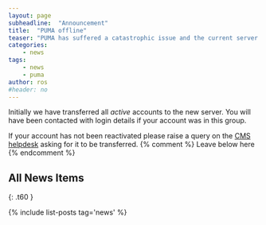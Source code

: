 ```yaml
---
layout: page
subheadline:  "Announcement"
title:  "PUMA offline"
teaser: "PUMA has suffered a catastrophic issue and the current server has had to be taken offline permanently. We have replaced it with a temporary server, PumaTest, whilst we await the arrival of new hardware."
categories:
    - news
tags:
    - news
    - puma
author: ros
#header: no
---
```

Initially we have transferred all *active* accounts to the new server.  You will have been contacted with login details if your account was in this group. 

If your account has not been reactivated please raise a query on the [CMS helpdesk](https:cms-helpdesk.ncas.ac.uk) asking for it to be transferred.
{% comment %} Leave below here {% endcomment %}
## All News Items
{: .t60 }

{% include list-posts tag='news' %}
